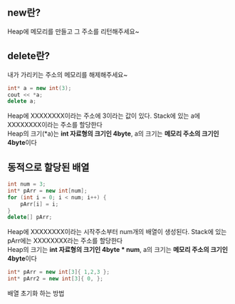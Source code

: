 ## **new란**?
Heap에 메모리를 만들고 그 주소를 리턴해주세요~  
## **delete란**?
내가 가리키는 주소의 메모리를 해제해주세요~  

```c++
int* a = new int(3);
cout << *a;  
delete a;
```
Heap에 XXXXXXXX이라는 주소에 3이라는 값이 있다. Stack에 있는 a에 XXXXXXXX이라는 주소를 할당한다  
Heap의 크기(*a)는 **int 자료형의 크기인 4byte**, a의 크기는 **메모리 주소의 크기인 4byte**이다

## **동적으로 할당된 배열**
```c++
int num = 3;
int* pArr = new int[num];
for (int i = 0; i < num; i++) {
	pArr[i] = i;
}
delete[] pArr;
```
Heap에 XXXXXXXX이라는 시작주소부터 num개의 배열이 생성된다. Stack에 있는 pArr에는 XXXXXXXX라는 주소를 할당한다  
Heap의 크기는 **int 자료형의 크기인 4byte * num**, a의 크기는 **메모리 주소의 크기인 4byte**이다  

```c++
int* pArr = new int[3]{ 1,2,3 };
int* pArr2 = new int[3]{ 0, };
```
배열 초기화 하는 방법
